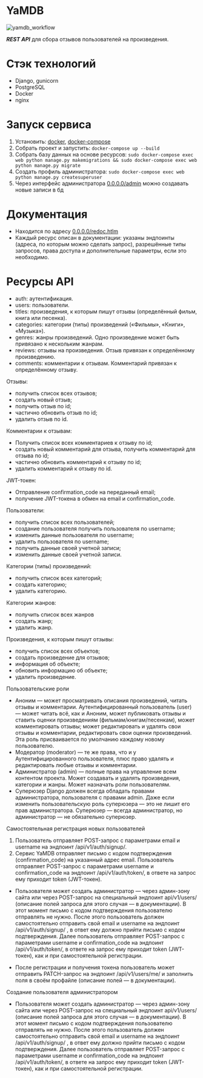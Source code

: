 # YaMDB

![yamdb_workflow](https://github.com/bitcoineazy/yamdb_final/actions/workflows/yamdb_workflow.yml/badge.svg)

***REST API*** для сбора отзывов пользователей на произведения.

# Стэк технологий
- Django, gunicorn
- PostgreSQL
- Docker
- nginx


# Запуск сервиса
 
1. Установить: [docker](https://www.docker.com/get-started), [docker-compose](https://docs.docker.com/compose/install/)
2. Собрать проект и запустить: ```docker-compose up --build```
3. Собрать базу данных на основе ресурсов: ```sudo docker-compose exec web python manage.py makemigrations && sudo docker-compose exec web python manage.py migrate```
4. Создать профиль администратора: ```sudo docker-compose exec web python manage.py createsuperuser```
5. Через интерфейс администратора [0.0.0.0/admin](0.0.0.0/admin) можно создавать новые записи в бд


# Документация

- Находится по адресу [0.0.0.0/redoc.htlm](0.0.0.0/redoc.htlm)
- Каждый ресурс описан в документации: указаны эндпоинты (адреса, по которым можно сделать запрос), разрешённые типы запросов, права доступа и дополнительные параметры, если это необходимо.

# Ресурсы API

- auth: аутентификация.
- users: пользователи.
- titles: произведения, к которым пишут отзывы (определённый фильм, книга или песенка).
- categories: категории (типы) произведений («Фильмы», «Книги», «Музыка»).
- genres: жанры произведений. Одно произведение может быть привязано к нескольким жанрам.
- reviews: отзывы на произведения. Отзыв привязан к определённому произведению.
- comments: комментарии к отзывам. Комментарий привязан к определённому отзыву.

Отзывы:
+ получить список всех отзывов;
+ создать новый отзыв;
+ получить отзыв по id;
+ частично обновить отзыв по id;
+ удалить отзыв по id.

Комментарии к отзывам:

+ Получить список всех комментариев к отзыву по id;
+ создать новый комментарий для отзыва, получить комментарий для отзыва по id;
+ частично обновить комментарий к отзыву по id;
+ удалить комментарий к отзыву по id.

JWT-токен:

+ Отправление confirmation_code на переданный email;
+ получение JWT-токена в обмен на email и confirmation_code.

Пользователи:

+ получить список всех пользователей;
+ создание пользователя получить пользователя по username;
+ изменить данные пользователя по username;
+ удалить пользователя по username;
+ получить данные своей учетной записи;
+ изменить данные своей учетной записи.

Категории (типы) произведений:

+ получить список всех категорий;
+ создать категорию;
+ удалить категорию.

Категории жанров:

+ получить список всех жанров
+ создать жанр;
+ удалить жанр.

Произведения, к которым пишут отзывы:

+ получить список всех объектов;
+ создать произведение для отзывов;
+ информация об объекте;
+ обновить информацию об объекте;
+ удалить произведение.

Пользовательские роли
- Аноним — может просматривать описания произведений, читать отзывы и комментарии.
Аутентифицированный пользователь (user) — может читать всё, как и Аноним, может публиковать отзывы и ставить оценки произведениям (фильмам/книгам/песенкам), может комментировать отзывы; может редактировать и удалять свои отзывы и комментарии, редактировать свои оценки произведений. Эта роль присваивается по умолчанию каждому новому пользователю.
- Модератор (moderator) — те же права, что и у Аутентифицированного пользователя, плюс право удалять и редактировать любые отзывы и комментарии.
- Администратор (admin) — полные права на управление всем контентом проекта. Может создавать и удалять произведения, категории и жанры. Может назначать роли пользователям.
- Суперюзер Django должен всегда обладать правами администратора, пользователя с правами admin. Даже если изменить пользовательскую роль суперюзера — это не лишит его прав администратора. Суперюзер — всегда администратор, но администратор — не обязательно суперюзер.

Самостоятельная регистрация новых пользователей
1. Пользователь отправляет POST-запрос с параметрами email и username на эндпоинт /api/v1/auth/signup/.
2. Сервис YaMDB отправляет письмо с кодом подтверждения (confirmation_code) на указанный адрес email.
Пользователь отправляет POST-запрос с параметрами username и confirmation_code на эндпоинт /api/v1/auth/token/, в ответе на запрос ему приходит token (JWT-токен).
- Пользователя может создать администратор — через админ-зону сайта или через POST-запрос на специальный эндпоинт api/v1/users/ (описание полей запроса для этого случая — в документации). В этот момент письмо с кодом подтверждения пользователю отправлять не нужно.
После этого пользователь должен самостоятельно отправить свой email и username на эндпоинт /api/v1/auth/signup/ , в ответ ему должно прийти письмо с кодом подтверждения.
Далее пользователь отправляет POST-запрос с параметрами username и confirmation_code на эндпоинт /api/v1/auth/token/, в ответе на запрос ему приходит token (JWT-токен), как и при самостоятельной регистрации.

- После регистрации и получения токена пользователь может отправить PATCH-запрос на эндпоинт /api/v1/users/me/ и заполнить поля в своём профайле (описание полей — в документации).

Создание пользователя администратором

- Пользователя может создать администратор — через админ-зону сайта или через POST-запрос на специальный эндпоинт api/v1/users/ (описание полей запроса для этого случая — в документации). В этот момент письмо с кодом подтверждения пользователю отправлять не нужно.
После этого пользователь должен самостоятельно отправить свой email и username на эндпоинт /api/v1/auth/signup/ , в ответ ему должно прийти письмо с кодом подтверждения.
Далее пользователь отправляет POST-запрос с параметрами username и confirmation_code на эндпоинт /api/v1/auth/token/, в ответе на запрос ему приходит token (JWT-токен), как и при самостоятельной регистрации.


